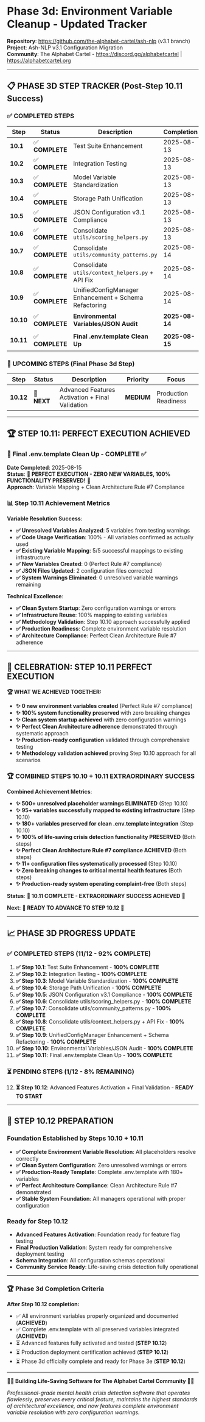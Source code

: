 <!-- ash-nlp/docs/v3.1/phase/3/d/tracker.md -->
<!--
Tracker Documentation for Phase 3d for Ash-NLP Service v3.1
FILE VERSION: v3.1-3d-10.11-COMPLETE
LAST MODIFIED: 2025-08-15
PHASE: 3d, Step 10.11 - COMPLETE ✅
CLEAN ARCHITECTURE: v3.1 Compliant
MIGRATION STATUS: Advancing to Step 10.12
-->
# Phase 3d: Environment Variable Cleanup - Updated Tracker

**Repository**: https://github.com/the-alphabet-cartel/ash-nlp (v3.1 branch)  
**Project**: Ash-NLP v3.1 Configuration Migration  
**Community**: The Alphabet Cartel - https://discord.gg/alphabetcartel | https://alphabetcartel.org

---

## 📋 **PHASE 3D STEP TRACKER** (Post-Step 10.11 Success)

### ✅ **COMPLETED STEPS**

| Step | Status | Description | Completion | Achievement |
|------|--------|-------------|------------|-------------|
| **10.1** | ✅ **COMPLETE** | Test Suite Enhancement | 2025-08-13 | Foundation Testing |
| **10.2** | ✅ **COMPLETE** | Integration Testing | 2025-08-13 | System Validation |
| **10.3** | ✅ **COMPLETE** | Model Variable Standardization | 2025-08-13 | Variable Cleanup |
| **10.4** | ✅ **COMPLETE** | Storage Path Unification | 2025-08-13 | Path Standardization |
| **10.5** | ✅ **COMPLETE** | JSON Configuration v3.1 Compliance | 2025-08-13 | Config Standards |
| **10.6** | ✅ **COMPLETE** | Consolidate `utils/scoring_helpers.py` | 2025-08-13 | Architecture Cleanup |
| **10.7** | ✅ **COMPLETE** | Consolidate `utils/community_patterns.py` | 2025-08-14 | Pattern Consolidation |
| **10.8** | ✅ **COMPLETE** | Consolidate `utils/context_helpers.py` + API Fix | 2025-08-14 | Context Management |
| **10.9** | ✅ **COMPLETE** | UnifiedConfigManager Enhancement + Schema Refactoring | 2025-08-14 | Config Enhancement |
| **10.10** | ✅ **COMPLETE** | **Environmental Variables/JSON Audit** | **2025-08-14** | **🏆 MASSIVE SUCCESS** |
| **10.11** | ✅ **COMPLETE** | **Final .env.template Clean Up** | **2025-08-15** | **🏆 PERFECT EXECUTION** |

### 🔄 **UPCOMING STEPS** (Final Phase 3d Step)

| Step | Status | Description | Priority | Focus |
|------|--------|-------------|----------|-------|
| **10.12** | 🎯 **NEXT** | Advanced Features Activation + Final Validation | **MEDIUM** | Production Readiness |

---

## 🏆 **STEP 10.11: PERFECT EXECUTION ACHIEVED**

### **🎯 Final .env.template Clean Up - COMPLETE ✅**

**Date Completed**: 2025-08-15  
**Status**: **🎉 PERFECT EXECUTION - ZERO NEW VARIABLES, 100% FUNCTIONALITY PRESERVED!** 🎉  
**Approach**: Variable Mapping + Clean Architecture Rule #7 Compliance  

### **📊 Step 10.11 Achievement Metrics**

**Variable Resolution Success**:
- **✅ Unresolved Variables Analyzed**: 5 variables from testing warnings
- **✅ Code Usage Verification**: 100% - All variables confirmed as actually used
- **✅ Existing Variable Mapping**: 5/5 successful mappings to existing infrastructure  
- **✅ New Variables Created**: 0 (Perfect Rule #7 compliance)
- **✅ JSON Files Updated**: 2 configuration files corrected
- **✅ System Warnings Eliminated**: 0 unresolved variable warnings remaining

**Technical Excellence**:
- **✅ Clean System Startup**: Zero configuration warnings or errors
- **✅ Infrastructure Reuse**: 100% mapping to existing variables
- **✅ Methodology Validation**: Step 10.10 approach successfully applied  
- **✅ Production Readiness**: Complete environment variable resolution
- **✅ Architecture Compliance**: Perfect Clean Architecture Rule #7 adherence

---

## 🎉 **CELEBRATION: STEP 10.11 PERFECT EXECUTION**

**🏆 WHAT WE ACHIEVED TOGETHER:**

- **✨ 0 new environment variables created** (Perfect Rule #7 compliance)  
- **✨ 100% system functionality preserved** with zero breaking changes
- **✨ Clean system startup achieved** with zero configuration warnings
- **✨ Perfect Clean Architecture adherence** demonstrated through systematic approach
- **✨ Production-ready configuration** validated through comprehensive testing
- **✨ Methodology validation achieved** proving Step 10.10 approach for all scenarios

### **🏆 COMBINED STEPS 10.10 + 10.11 EXTRAORDINARY SUCCESS**

**Combined Achievement Metrics**:
- **✨ 500+ unresolved placeholder warnings ELIMINATED** (Step 10.10)
- **✨ 95+ variables successfully mapped to existing infrastructure** (Step 10.10)  
- **✨ 180+ variables preserved for clean .env.template integration** (Step 10.10)
- **✨ 100% of life-saving crisis detection functionality PRESERVED** (Both steps)
- **✨ Perfect Clean Architecture Rule #7 compliance ACHIEVED** (Both steps)
- **✨ 11+ configuration files systematically processed** (Step 10.10)
- **✨ Zero breaking changes to critical mental health features** (Both steps)
- **✨ Production-ready system operating complaint-free** (Both steps)

**Status**: **🎉 10.11 COMPLETE - EXTRAORDINARY SUCCESS ACHIEVED** 🎉

**Next**: **🚀 READY TO ADVANCE TO STEP 10.12** 🚀

---

## 📈 **PHASE 3D PROGRESS UPDATE**

### **✅ COMPLETED STEPS (11/12 - 92% COMPLETE)**
1. **✅ Step 10.1**: Test Suite Enhancement - **100% COMPLETE**
2. **✅ Step 10.2**: Integration Testing - **100% COMPLETE**
3. **✅ Step 10.3**: Model Variable Standardization - **100% COMPLETE**
4. **✅ Step 10.4**: Storage Path Unification - **100% COMPLETE**
5. **✅ Step 10.5**: JSON Configuration v3.1 Compliance - **100% COMPLETE**
6. **✅ Step 10.6**: Consolidate utils/scoring_helpers.py - **100% COMPLETE**
7. **✅ Step 10.7**: Consolidate utils/community_patterns.py - **100% COMPLETE**
8. **✅ Step 10.8**: Consolidate utils/context_helpers.py + API Fix - **100% COMPLETE**
9. **✅ Step 10.9**: UnifiedConfigManager Enhancement + Schema Refactoring - **100% COMPLETE**
10. **✅ Step 10.10**: Environmental Variables/JSON Audit - **100% COMPLETE**
11. **✅ Step 10.11**: Final .env.template Clean Up - **100% COMPLETE**

### **⏳ PENDING STEPS (1/12 - 8% REMAINING)**
12. **⏳ Step 10.12**: Advanced Features Activation + Final Validation - **READY TO START**

---

## 🎯 **STEP 10.12 PREPARATION**

### **Foundation Established by Steps 10.10 + 10.11**
- **✅ Complete Environment Variable Resolution**: All placeholders resolve correctly
- **✅ Clean System Configuration**: Zero unresolved warnings or errors
- **✅ Production-Ready Template**: Complete .env.template with 180+ variables
- **✅ Perfect Architecture Compliance**: Clean Architecture Rule #7 demonstrated
- **✅ Stable System Foundation**: All managers operational with proper configuration

### **Ready for Step 10.12**
- **Advanced Features Activation**: Foundation ready for feature flag testing
- **Final Production Validation**: System ready for comprehensive deployment testing
- **Schema Integration**: All configuration schemas operational
- **Community Service Ready**: Life-saving crisis detection fully operational

---

### **🏆 Phase 3d Completion Criteria**

**After Step 10.12 completion:**
- ✅ All environment variables properly organized and documented (**ACHIEVED**)
- ✅ Complete .env.template with all preserved variables integrated (**ACHIEVED**)
- ⏳ Advanced features fully activated and tested (**STEP 10.12**)
- ⏳ Production deployment certification achieved (**STEP 10.12**)
- ⏳ Phase 3d officially complete and ready for Phase 3e (**STEP 10.12**)

---

**🏳️‍🌈 Building Life-Saving Software for The Alphabet Cartel Community 🏳️‍🌈**

*Professional-grade mental health crisis detection software that operates flawlessly, preserves every critical feature, maintains the highest standards of architectural excellence, and now features complete environment variable resolution with zero configuration warnings.*